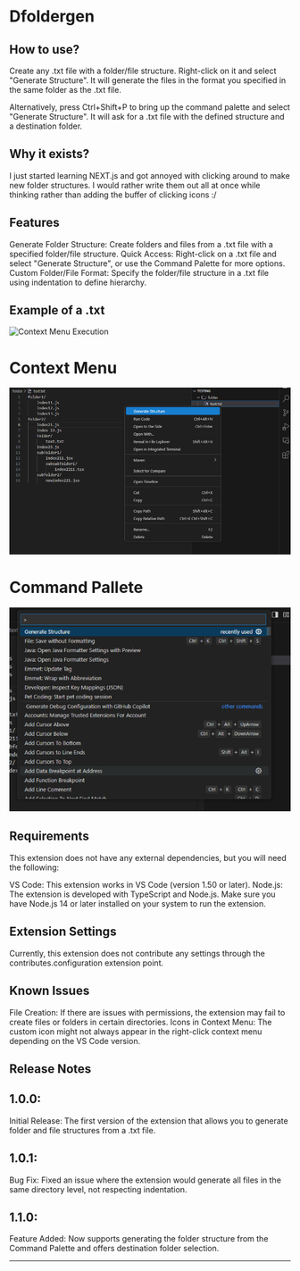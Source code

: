 # Dfoldergen 

## How to use?
Create any .txt file with a folder/file structure. Right-click on it and select "Generate Structure". It will generate the files in the format you specified in the same folder as the .txt file.

Alternatively, press Ctrl+Shift+P to bring up the command palette and select "Generate Structure". It will ask for a .txt file with the defined structure and a destination folder.

## Why it exists?
I just started learning NEXT.js and got annoyed with clicking around to make new folder structures. I would rather write them out all at once while thinking rather than adding the buffer of clicking icons :/

## Features
Generate Folder Structure: Create folders and files from a .txt file with a specified folder/file structure.
Quick Access: Right-click on a .txt file and select "Generate Structure", or use the Command Palette for more options.
Custom Folder/File Format: Specify the folder/file structure in a .txt file using indentation to define hierarchy.

## Example of a .txt

![Context Menu Execution](https://github.com/DeeLaw-01/Dfoldergen/blob/main/images/FolderStructure.png)

# Context Menu

![Context Menu Execution](https://github.com/DeeLaw-01/Dfilegen/blob/main/images/ContextMenu.png)

# Command Pallete
![Command Pallete Execution](https://github.com/DeeLaw-01/Dfilegen/blob/main/images/CommandPallete.png)


## Requirements

This extension does not have any external dependencies, but you will need the following:

VS Code: This extension works in VS Code (version 1.50 or later).
Node.js: The extension is developed with TypeScript and Node.js. Make sure you have Node.js 14 or later installed on your system to run the extension.

## Extension Settings

Currently, this extension does not contribute any settings through the contributes.configuration extension point.

## Known Issues

File Creation: If there are issues with permissions, the extension may fail to create files or folders in certain directories.
Icons in Context Menu: The custom icon might not always appear in the right-click context menu depending on the VS Code version.

## Release Notes

## 1.0.0:
Initial Release: The first version of the extension that allows you to generate folder and file structures from a .txt file.
## 1.0.1:
Bug Fix: Fixed an issue where the extension would generate all files in the same directory level, not respecting indentation.
## 1.1.0:
Feature Added: Now supports generating the folder structure from the Command Palette and offers destination folder selection.

---

